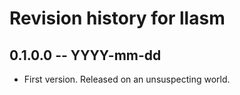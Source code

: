 # Revision history for llasm

## 0.1.0.0 -- YYYY-mm-dd

* First version. Released on an unsuspecting world.
